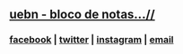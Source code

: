 ## [uebn - bloco de notas...//](https://uebn.wordpress.com)

### [facebook](https://facebook.com/blocodenotas) | [twitter](https://twitter.com/uedbn) | [instagram](https://instagram.com/ueblocodenotas) | [email](mailto:ueblocodenotas@gmail.com)
